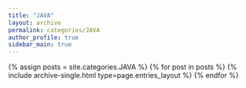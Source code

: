 ```yaml
---
title: "JAVA"
layout: archive
permalink: categories/JAVA
author_profile: true
sidebar_main: true
---
```



{% assign posts = site.categories.JAVA %}
{% for post in posts %} {% include archive-single.html type=page.entries_layout %} {% endfor %}